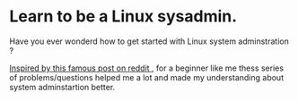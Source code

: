 # Learn to be a Linux sysadmin.
<p>
Have you ever wonderd how to get started with Linux system adminstration ?<br>

<a href="https://www.reddit.com/r/linuxadmin/comments/2s924h/how_did_you_get_your_start/cnnw1ma">Inspired by this famous post on reddit </a>, for a beginner like me thess series of problems/questions helped me a lot and made my understanding about system adminstartion better.<br>
</p>

